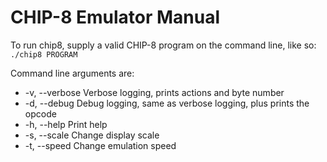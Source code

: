 
CHIP-8 Emulator Manual
======================

To run chip8, supply a valid CHIP-8 program on the command line, like so:  
`./chip8 PROGRAM`  
  
Command line arguments are:  
 * -v, --verbose		Verbose logging, prints actions and byte number  
 * -d, --debug		Debug logging, same as verbose logging, plus prints the opcode  
 * -h, --help		Print help  
 * -s, --scale		Change display scale  
 * -t, --speed          Change emulation speed
  
